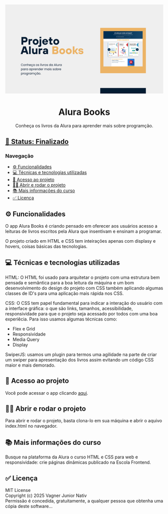 ![capa do readme](./assets/images/nativ.png)

<h1 style="text-align: center">Alura Books</h1>
<p style="text-align: center">Conheça os livros da Alura para aprender mais sobre programção.</p>

## <a href="#status">🚧 Status: Finalizado</a>

### Navegação

- <a href="#functionalities">⚙️ Funcionalidades</a>
- <a href="#tech">💻 Técnicas e tecnologias utilizadas</a>
- <a href="#acess">📁 Acesso ao projeto</a>
- <a href="#run">👨‍💻 Abrir e rodar o projeto</a>
- <a href="#more">📚 Mais informações do curso</a>
- <a href="#licence">✅ Licença</a>

## <a id="functionalities">⚙️ Funcionalidades</a>

O app Alura Books é criando pensado em oferecer aos usuários acesso a leituras de livros escritos pela Alura que insentivam e ensinam a programar.

O projeto criado em HTML e CSS tem inteirações apenas com displasy e hovers, coisas básicas das tecnologias.

## <a id="tech">💻 Técnicas e tecnologias utilizadas</a>

HTML: O HTML foi usado para arquitetar o projeto com uma estrutura bem pensada e semântica para a boa leitura da máquina e um bom desenvolvimento do design do projeto com CSS também aplicando algumas classes de ID's para uma aplicação mais rápida nos CSS.

CSS: O CSS tem papel fundamental para indicar a interação do usuário com a interface gráfica: o que são links, tamanhos, acessibilidade, responsividade para que o projeto seja acessado por todos com uma boa experiêcia. Para isso usamos algumas técnicas como:

- Flex e Grid
- Responsividade
- Media Query
- Display

SwiperJS: usamos um plugin para termos uma agilidade na parte de criar um swiper para apresentação dos livros assim evitando um código CSS maior e mais demorado.

## <a id="acess">📁 Acesso ao projeto</a>

Você pode acessar o app clicando [aqui](https://vagnernatvidade.github.io/alura-books/ "Alura Books link").

## <a id="run">👨‍💻 Abrir e rodar o projeto</a>

Para abrir e rodar o projeto, basta clona-lo em sua máquina e abrir o aquivo index.html no navegador.

## <a id="more">📚 Mais informações do curso</a>

Busque na plataforma da Alura o curso HTML e CSS para web e responsividade: crie páginas dinâmicas publicado na Escola Frontend.

## <a id="licence">✅ Licença</a>

MIT License </br>
Copyright (c) 2025 Vagner Junior Nativ </br>
Permissão é concedida, gratuitamente, a qualquer pessoa que obtenha uma cópia deste software...
